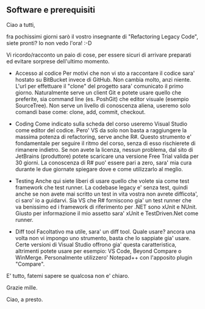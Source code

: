 ## Software e prerequisiti

Ciao a tutti,

fra pochissimi giorni sarò il vostro insegnante di "Refactoring Legacy Code", siete pronti? Io non vedo l'ora! :-D

Vi ricordo/racconto un paio di cose, per essere sicuri di arrivare preparati ed evitare sorprese dell'ultimo momento.

- Accesso al codice
Per motivi che non vi sto a raccontare il codice sara' hostato su BitBucket invece di GitHub.
Non cambia molto, anzi niente. L'url per effettuare il "clone" del progetto sara' comunicato il primo giorno.
Naturalmente serve un client Git e potete usare quello che preferite, sia command line (es. PoshGit) che editor visuale (esempio SourceTree).
Non serve un livello di conoscenza aliena, useremo solo comandi base come: clone, add, commit, checkout.

- Coding
Come indicato sulla scheda del corso useremo Visual Studio come editor del codice.
Pero' VS da solo non basta a raggiungere la massima potenza di refactoring, serve anche R#.
Questo strumento e' fondamentale per seguire il ritmo del corso, senza di esso rischierete di rimanere indietro.
Se non avete la licenza, nessun problema, dal sito di JetBrains (produttore) potete scaricare una versione Free Trial valida per 30 giorni. 
La conoscenza di R# puo' essere pari a zero, sara' mia cura durante le due giornate spiegare dove e come utilizzarlo al meglio.

- Testing
Anche qui siete liberi di usare quello che volete sia come test framework che test runner.
La codebase legacy e' senza test, quindi anche se non avete mai scritto un test in vita vostra non avrete difficota', ci saro' io a guidarvi.
Sia VS che R# forniscono gia' un test runner che va benissimo ed i framework di riferimento per .NET sono xUnit e NUnit.
Giusto per informazione il mio assetto sara' xUnit e TestDriven.Net come runner.

- Diff tool
Facoltativo ma utile, sara' un diff tool. Quale usare? ancora una volta non vi impongo uno strumento, basta che lo sappiate gia' usare.
Certe versioni di Visual Studio offrono gia' questa caratteristica, altrimenti potete usare per esempio: VS Code, Beyond Compare o WinMerge.
Personalmente utilizzero' Notepad++ con l'apposito plugin "Compare".

E' tutto, fatemi sapere se qualcosa non e' chiaro.

Grazie mille.

Ciao, a presto.